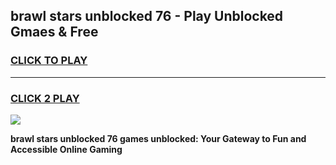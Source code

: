 
## brawl stars unblocked 76 - Play Unblocked Gmaes & Free
<h3>
<a href="https://news.freeplayer.one?title=brawl_stars_unblocked_76&ref=16F">CLICK TO PLAY</a></h3>
<hr>

<h3>
<a href="https://news.freeplayer.one?title=brawl_stars_unblocked_76&ref=16F">CLICK 2 PLAY</a>
  
</h3>

<a href="https://news.freeplayer.one?title=brawl_stars_unblocked_76&ref=16F/"><img src="https://clearcache.store/games.png"></a>


**brawl stars unblocked 76 games unblocked: Your Gateway to Fun and Accessible Online Gaming**
